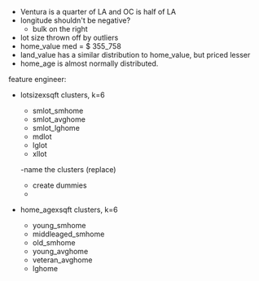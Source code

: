 - Ventura is a quarter of LA and OC is half of LA
- longitude shouldn't be negative?
    - bulk on the right
- lot size thrown off by outliers
- home_value med = $ 355_758
- land_value has a similar distribution to home_value, but priced lesser
- home_age is almost normally distributed.


feature engineer:
- lotsizexsqft clusters, k=6
    - smlot_smhome
    - smlot_avghome
    - smlot_lghome
    - mdlot
    - lglot
    - xllot

    -name the clusters (replace)
    - create dummies
    - 
- home_agexsqft clusters, k=6
    - young_smhome
    - middleaged_smhome
    - old_smhome
    - young_avghome
    - veteran_avghome
    - lghome
